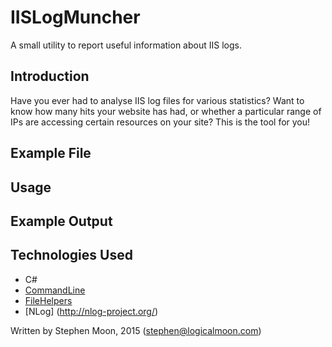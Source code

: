 # IISLogMuncher
A small utility to report useful information about IIS logs.

## Introduction

Have you ever had to analyse IIS log files for various statistics? Want to know
how many hits your website has had, or whether a particular range of IPs are
accessing certain resources on your site? This is the tool for you!

## Example File

## Usage

## Example Output

## Technologies Used
* C#
* [CommandLine](https://github.com/cosmo0/commandline)
* [FileHelpers](https://github.com/MarcosMeli/FileHelpers)
* [NLog] (http://nlog-project.org/)

Written by Stephen Moon, 2015 (stephen@logicalmoon.com)
